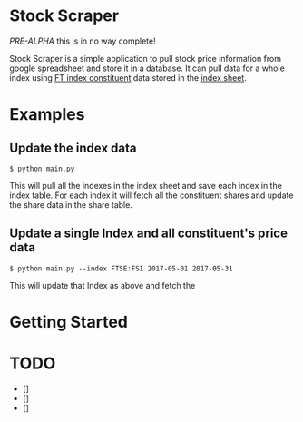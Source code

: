 # Stock Scraper

*PRE-ALPHA* this is in no way complete!

Stock Scraper is a simple application to pull stock price information from google spreadsheet and store it in a database. It can pull data for a whole index using [FT index constituent](1) data stored in the [index sheet](2).

# Examples

## Update the index data

    $ python main.py

This will pull all the indexes in the index sheet and save each index in the index table. For each index it will fetch all the constituent shares and update the share data in the share table.

## Update a single Index and all constituent's price data

    $ python main.py --index FTSE:FSI 2017-05-01 2017-05-31

This will update that Index as above and fetch the

##

# Getting Started

# TODO

- []
- []
- []
